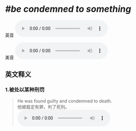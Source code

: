 # ***\#be condemned to something*** 
英音
<audio src="./media/be condemned to something1_AAC.aac" controls="controls"></audio>

美音
<audio src="./media/be condemned to something2.aac" controls="controls"></audio>



  

英文释义
---
### 1.**被处以某种刑罚**  

 > He was found guilty and condemned to death.  
 > 他被裁定有罪，判了死刑。    
<audio src="./media/2-condemn.aac" controls="controls"></audio>


